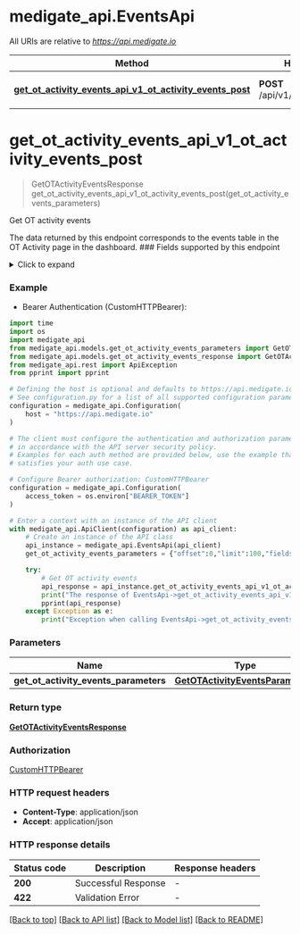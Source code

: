 # medigate_api.EventsApi

All URIs are relative to *https://api.medigate.io*

Method | HTTP request | Description
------------- | ------------- | -------------
[**get_ot_activity_events_api_v1_ot_activity_events_post**](EventsApi.md#get_ot_activity_events_api_v1_ot_activity_events_post) | **POST** /api/v1/ot_activity_events/ | Get OT activity events


# **get_ot_activity_events_api_v1_ot_activity_events_post**
> GetOTActivityEventsResponse get_ot_activity_events_api_v1_ot_activity_events_post(get_ot_activity_events_parameters)

Get OT activity events

The data returned by this endpoint corresponds to the events table in the OT Activity page in the dashboard.  ### Fields supported by this endpoint  <details><summary>Click to expand</summary>  | Field                | Description                                                                                        | Supported Operations                                                                                                                                                                                                                                                                                                                                                                                                                                                                                                                                                                                                                                                                                                            | |----------------------|----------------------------------------------------------------------------------------------------|---------------------------------------------------------------------------------------------------------------------------------------------------------------------------------------------------------------------------------------------------------------------------------------------------------------------------------------------------------------------------------------------------------------------------------------------------------------------------------------------------------------------------------------------------------------------------------------------------------------------------------------------------------------------------------------------------------------------------------| | `detection_time`     | The date and time at which the event was detected                                                  | `not_equals`,`after_seconds_from_now`,`less_or_equal`,`after_seconds_ago`,`greater_or_equal`,`not_between`,`is_null`,`before`,`after`,`is_not_null`,`equals`,`before_seconds_ago`,`not_in`,`between`,`less`,`greater`,`before_seconds_from_now`,`in`                                                                                                                                                                                                                                                                                                                                                                                                                                                                            | | `event_type`         | An event type such as “Configuration Upload”                                                       | `starts_with`,`not_equals`,`ends_with`,`not_in`,`not_ends_with`,`not_contains`,`is_null`,`not_starts_with`,`is_not_null`,`equals`,`in`,`contains`                                                                                                                                                                                                                                                                                                                                                                                                                                                                                                                                                                               | | `related_alert_ids`  | The IDs of the alerts that are related to the event                                                | `has_any_not_between`,`has_none_greater`,`has_only_equals`,`equals`,`has_only_greater`,`has_any_not_less_or_equal`,`has_none_greater_or_equal`,`has_all_equals`,`has_any_less_or_equal`,`between`,`has_any_greater`,`has_none_between`,`superset_of`,`none_equal`,`has_none_equals`,`in`,`greater`,`has_any_between`,`has_any_less`,`has_any_not_greater_or_equal`,`not_equals`,`less_or_equal`,`has_only_less`,`greater_or_equal`,`has_only_between`,`not_between`,`is_null`,`has_none_less`,`is_not_null`,`has_none_less_or_equal`,`has_only_less_or_equal`,`all_equal`,`has_any_equals`,`not_in`,`less`,`has_any_greater_or_equal`,`has_any_not_equals`,`has_any_not_less`,`has_any_not_greater`,`has_only_greater_or_equal` | | `description`        | A description of the event                                                                         | `starts_with`,`not_equals`,`ends_with`,`not_in`,`not_ends_with`,`not_contains`,`is_null`,`not_starts_with`,`is_not_null`,`equals`,`in`,`contains`                                                                                                                                                                                                                                                                                                                                                                                                                                                                                                                                                                               | | `dest_asset_id`      | Dest. asset ID                                                                                     | `starts_with`,`not_equals`,`ends_with`,`not_in`,`not_ends_with`,`not_contains`,`is_null`,`not_starts_with`,`is_not_null`,`equals`,`in`,`contains`                                                                                                                                                                                                                                                                                                                                                                                                                                                                                                                                                                               | | `dest_ip`            | IP address associated with the dest. device                                                        | `starts_with`,`not_equals`,`less_or_equal`,`greater_or_equal`,`not_between`,`is_null`,`is_not_null`,`equals`,`contains`,`ends_with`,`not_in`,`between`,`less`,`not_ends_with`,`not_contains`,`greater`,`not_in_subnet`,`not_starts_with`,`in_subnet`,`in`                                                                                                                                                                                                                                                                                                                                                                                                                                                                       | | `dest_device_type`   | The device, such as a PLC, on which the operation associated with the event was performed          | `starts_with`,`not_equals`,`ends_with`,`not_in`,`not_ends_with`,`not_contains`,`is_null`,`not_starts_with`,`is_not_null`,`equals`,`in`,`contains`                                                                                                                                                                                                                                                                                                                                                                                                                                                                                                                                                                               | | `protocol`           | The protocol used, such as CIP                                                                     | `starts_with`,`not_equals`,`ends_with`,`not_in`,`not_ends_with`,`not_contains`,`is_null`,`not_starts_with`,`is_not_null`,`equals`,`in`,`contains`                                                                                                                                                                                                                                                                                                                                                                                                                                                                                                                                                                               | | `dest_port`          | The port number to which the network traffic was directed                                          | `starts_with`,`not_equals`,`less_or_equal`,`greater_or_equal`,`not_between`,`is_null`,`is_not_null`,`equals`,`contains`,`ends_with`,`not_in`,`less`,`between`,`not_ends_with`,`not_contains`,`greater`,`not_starts_with`,`in`                                                                                                                                                                                                                                                                                                                                                                                                                                                                                                   | | `source_port`        | The port number from which the network traffic originated                                          | `starts_with`,`not_equals`,`less_or_equal`,`greater_or_equal`,`not_between`,`is_null`,`is_not_null`,`equals`,`contains`,`ends_with`,`not_in`,`less`,`between`,`not_ends_with`,`not_contains`,`greater`,`not_starts_with`,`in`                                                                                                                                                                                                                                                                                                                                                                                                                                                                                                   | | `source_asset_id`    | Source asset ID                                                                                    | `starts_with`,`not_equals`,`ends_with`,`not_in`,`not_ends_with`,`not_contains`,`is_null`,`not_starts_with`,`is_not_null`,`equals`,`in`,`contains`                                                                                                                                                                                                                                                                                                                                                                                                                                                                                                                                                                               | | `source_ip`          | IP address associated with the source device                                                       | `starts_with`,`not_equals`,`less_or_equal`,`greater_or_equal`,`not_between`,`is_null`,`is_not_null`,`equals`,`contains`,`ends_with`,`not_in`,`between`,`less`,`not_ends_with`,`not_contains`,`greater`,`not_in_subnet`,`not_starts_with`,`in_subnet`,`in`                                                                                                                                                                                                                                                                                                                                                                                                                                                                       | | `source_device_type` | The device, such as an Engineering Station, that initiated the operation associated with the event | `starts_with`,`not_equals`,`ends_with`,`not_in`,`not_ends_with`,`not_contains`,`is_null`,`not_starts_with`,`is_not_null`,`equals`,`in`,`contains`                                                                                                                                                                                                                                                                                                                                                                                                                                                                                                                                                                               | | `source_username`    | The username who performed the activity associated with the event                                  | `starts_with`,`not_equals`,`ends_with`,`not_in`,`not_ends_with`,`not_contains`,`is_null`,`not_starts_with`,`is_not_null`,`equals`,`in`,`contains`                                                                                                                                                                                                                                                                                                                                                                                                                                                                                                                                                                               | | `mode`               | The new mode of operation that was changed during the Mode Change event                            | `starts_with`,`not_equals`,`ends_with`,`not_in`,`not_ends_with`,`not_contains`,`is_null`,`not_starts_with`,`is_not_null`,`equals`,`in`,`contains`                                                                                                                                                                                                                                                                                                                                                                                                                                                                                                                                                                               | | `event_id`           | Platform unique Event ID                                                                           | `starts_with`,`not_equals`,`less_or_equal`,`greater_or_equal`,`not_between`,`is_null`,`is_not_null`,`equals`,`contains`,`ends_with`,`not_in`,`less`,`between`,`not_ends_with`,`not_contains`,`greater`,`not_starts_with`,`in`                                                                                                                                                                                                                                                                                                                                                                                                                                                                                                   | | `ip_protocol`        | The IP protocol used, such as TCP                                                                  | `starts_with`,`not_equals`,`ends_with`,`not_in`,`not_ends_with`,`not_contains`,`is_null`,`not_starts_with`,`is_not_null`,`equals`,`in`,`contains`                                                                                                                                                                                                                                                                                                                                                                                                                                                                                                                                                                               |  </details>

### Example

* Bearer Authentication (CustomHTTPBearer):
```python
import time
import os
import medigate_api
from medigate_api.models.get_ot_activity_events_parameters import GetOTActivityEventsParameters
from medigate_api.models.get_ot_activity_events_response import GetOTActivityEventsResponse
from medigate_api.rest import ApiException
from pprint import pprint

# Defining the host is optional and defaults to https://api.medigate.io
# See configuration.py for a list of all supported configuration parameters.
configuration = medigate_api.Configuration(
    host = "https://api.medigate.io"
)

# The client must configure the authentication and authorization parameters
# in accordance with the API server security policy.
# Examples for each auth method are provided below, use the example that
# satisfies your auth use case.

# Configure Bearer authorization: CustomHTTPBearer
configuration = medigate_api.Configuration(
    access_token = os.environ["BEARER_TOKEN"]
)

# Enter a context with an instance of the API client
with medigate_api.ApiClient(configuration) as api_client:
    # Create an instance of the API class
    api_instance = medigate_api.EventsApi(api_client)
    get_ot_activity_events_parameters = {"offset":0,"limit":100,"fields":["detection_time","event_type","related_alert_ids","description","dest_asset_id","dest_ip","dest_device_type","protocol","dest_port","source_port","source_asset_id","source_ip","source_device_type","source_username","mode","event_id","ip_protocol"]} # GetOTActivityEventsParameters | 

    try:
        # Get OT activity events
        api_response = api_instance.get_ot_activity_events_api_v1_ot_activity_events_post(get_ot_activity_events_parameters)
        print("The response of EventsApi->get_ot_activity_events_api_v1_ot_activity_events_post:\n")
        pprint(api_response)
    except Exception as e:
        print("Exception when calling EventsApi->get_ot_activity_events_api_v1_ot_activity_events_post: %s\n" % e)
```



### Parameters

Name | Type | Description  | Notes
------------- | ------------- | ------------- | -------------
 **get_ot_activity_events_parameters** | [**GetOTActivityEventsParameters**](GetOTActivityEventsParameters.md)|  | 

### Return type

[**GetOTActivityEventsResponse**](GetOTActivityEventsResponse.md)

### Authorization

[CustomHTTPBearer](../README.md#CustomHTTPBearer)

### HTTP request headers

 - **Content-Type**: application/json
 - **Accept**: application/json

### HTTP response details
| Status code | Description | Response headers |
|-------------|-------------|------------------|
**200** | Successful Response |  -  |
**422** | Validation Error |  -  |

[[Back to top]](#) [[Back to API list]](../README.md#documentation-for-api-endpoints) [[Back to Model list]](../README.md#documentation-for-models) [[Back to README]](../README.md)

